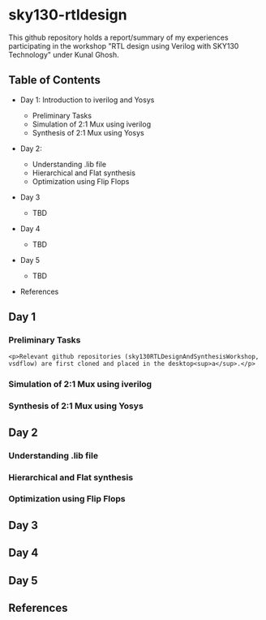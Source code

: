 # sky130-rtldesign
This github repository holds a report/summary of my experiences participating in the workshop "RTL design using Verilog with SKY130 Technology" under Kunal Ghosh.

## Table of Contents
* Day 1: Introduction to iverilog and Yosys
  - Preliminary Tasks
  - Simulation of 2:1 Mux using iverilog
  - Synthesis of 2:1 Mux using Yosys

* Day 2: 
  - Understanding .lib file
  - Hierarchical and Flat synthesis
  - Optimization using Flip Flops

* Day 3
  - TBD

* Day 4
  - TBD

* Day 5
  - TBD

* References

## Day 1
  ### Preliminary Tasks
    <p>Relevant github repositories (sky130RTLDesignAndSynthesisWorkshop, vsdflow) are first cloned and placed in the desktop<sup>a</sup>.</p>
    
  ### Simulation of 2:1 Mux using iverilog
  
  ### Synthesis of 2:1 Mux using Yosys

## Day 2
  ### Understanding .lib file
  
  ### Hierarchical and Flat synthesis
  
  ### Optimization using Flip Flops

## Day 3

## Day 4

## Day 5

## References
